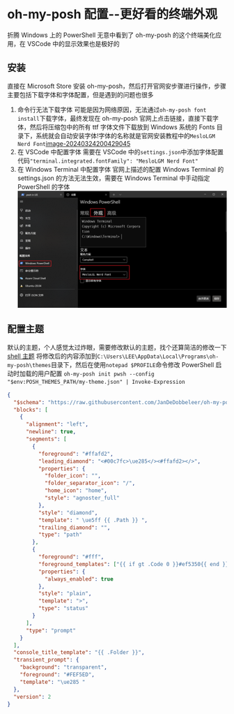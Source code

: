 # oh-my-posh 配置--更好看的终端外观

折腾 Windows 上的 PowerShell 无意中看到了 oh-my-posh 的这个终端美化应用，在 VSCode 中的显示效果也是极好的

## 安装

直接在 Microsoft Store 安装 oh-my-posh，然后打开官网安步骤进行操作，步骤主要包括下载字体和字体配置，但是遇到的问题也很多

1. 命令行无法下载字体
   可能是因为网络原因，无法通过`oh-my-posh font install`下载字体，最终发现在 oh-my-posh 官网上点击链接，直接下载字体，然后将压缩包中的所有 ttf 字体文件下载放到 Windows 系统的 Fonts 目录下，系统就会自动安装字体!字体的名称就是官网安装教程中的`MesloLGM Nerd Font`[image-20240324200429045](images/image-20240324200429045.png)
2. 在 VSCode 中配置字体
   需要在 VSCode 中的`settings.json`中添加字体配置代码`"terminal.integrated.fontFamily": "MesloLGM Nerd Font"`
3. 在 Windows Terminal 中配置字体
   官网上描述的配置 Windows Terminal 的 settings.json 的方法无法生效，需要在 Windows Terminal 中手动指定 PowerShell 的字体
   ![字体设置](./images/font-setting.png)

## 配置主题

默认的主题，个人感觉太过炸眼，需要修改默认的主题，找个还算简洁的修改一下[shell 主题](https://github.com/JanDeDobbeleer/oh-my-posh/blob/main/themes/1_shell.omp.json)
将修改后的内容添加到`C:\Users\LEE\AppData\Local\Programs\oh-my-posh\themes`目录下，然后在使用`notepad $PROFILE`命令修改 PowerShell 启动时加载的用户配置
`oh-my-posh init pwsh --config "$env:POSH_THEMES_PATH/my-theme.json" | Invoke-Expression`

```json
{
  "$schema": "https://raw.githubusercontent.com/JanDeDobbeleer/oh-my-posh/main/themes/schema.json",
  "blocks": [
    {
      "alignment": "left",
      "newline": true,
      "segments": [
        {
          "foreground": "#ffafd2",
          "leading_diamond": "<#00c7fc>\ue285</><#ffafd2></>",
          "properties": {
            "folder_icon": "",
            "folder_separator_icon": "/",
            "home_icon": "home",
            "style": "agnoster_full"
          },
          "style": "diamond",
          "template": " \ue5ff {{ .Path }} ",
          "trailing_diamond": "",
          "type": "path"
        },
        {
          "foreground": "#fff",
          "foreground_templates": ["{{ if gt .Code 0 }}#ef5350{{ end }}"],
          "properties": {
            "always_enabled": true
          },
          "style": "plain",
          "template": ">",
          "type": "status"
        }
      ],
      "type": "prompt"
    }
  ],
  "console_title_template": "{{ .Folder }}",
  "transient_prompt": {
    "background": "transparent",
    "foreground": "#FEF5ED",
    "template": "\ue285 "
  },
  "version": 2
}
```
